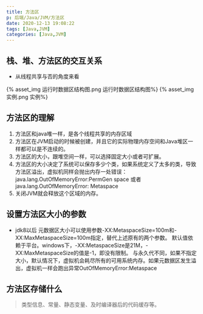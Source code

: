 ```yaml
---
title: 方法区
p: 后端/Java/JVM/方法区
date: 2020-12-13 19:08:22
tags: [Java,JVM]
categories: [Java,JVM]
---
```

## 栈、堆、方法区的交互关系

- 从线程共享与否的角度来看

{% asset_img 运行时数据区结构图.png 运行时数据区结构图%}
{% asset_img 实例.png 实例%}

## 方法区的理解

1. 方法区和java堆一样，是各个线程共享的内存区域
2. 方法区在JVM启动的时候被创建，并且它的实际物理内存空间和Java堆区一样都可以是不连续的。
3. 方法区的大小，跟堆空间一样，可以选择固定大小或者可扩展。
4. 方法区的大小决定了系统可以保存多少个类，如果系统定义了太多的类，导致方法区溢出，虚拟机同样会抛出内存一处错误：java.lang.OutOfMemoryError:PermGen space 或者 java.lang.OutOfMemoryError: Metaspace
5. 关闭JVM就会释放这个区域的内存。

## 设置方法区大小的参数

- jdk8以后
    元数据区大小可以使用参数-XX:MetaspaceSize=100m和-XX:MaxMetaspaceSize=100m指定，替代上述原有的两个参数。
    默认值依赖于平台。windows下，-XX:MetaspaceSize是21M，-XX:MaxMetaspaceSize的值是-1，即没有限制。
    与永久代不同，如果不指定大小，默认情况下，虚拟机会耗尽所有的可用系统内存。如果元数据区发生溢出，虚拟机一样会跑出异常OutOfMemoryError:Metaspace

## 方法区存储什么

> 类型信息、常量、静态变量、及时编译器后的代码缓存等。

